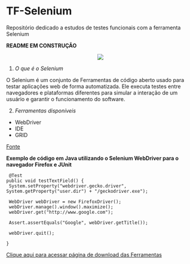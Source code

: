 # TF-Selenium
Repositório dedicado a estudos de testes funcionais com a ferramenta Selenium

**README EM CONSTRUÇÃO**
<p align="center">
<img src="https://encrypted-tbn0.gstatic.com/images?q=tbn:ANd9GcQiLfTTKRApG4kd5iCzmazTJARxHiwu8DLJEjLCBRniiPedkdKzEdJwufin84_9Lp4-u0I&usqp=CAU"/>
</p>


1. *O que é o Selenium*

O Selenium é um conjunto de Ferramentas de código aberto usado para testar aplicações web de forma automatizada. Ele executa testes entre navegadores e plataformas     diferentes para simular a interação de um usuário e garantir o funcionamento do software.
 
  
 2. *Ferramentas disponíveis*
 
 * WebDriver
 * IDE
 * GRID
 
 
 [Fonte](https://tecnoblog.net/responde/o-que-e-selenium-em-programacao/)
 
 
 **Exemplo de código em Java utilizando o Selenium WebDriver para o navegador Firefox e JUnit**
 

     @Test
    public void testTextField() {
     System.setProperty("webdriver.gecko.driver", System.getProperty("user.dir") + "/geckodriver.exe");
     
     WebDriver webDriver = new FirefoxDriver();
     webDriver.manage().window().maximize();
     webDriver.get("http://www.google.com");

     Assert.assertEquals("Google", webDriver.getTitle());

     webDriver.quit();

    }
 
 
 [Clique aqui para acessar página de download das Ferramentas](https://www.selenium.dev/)
